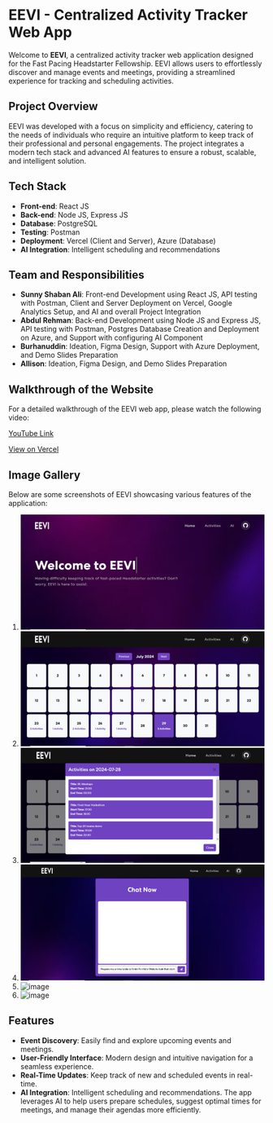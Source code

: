# EEVI - Centralized Activity Tracker Web App

Welcome to **EEVI**, a centralized activity tracker web application designed for the Fast Pacing Headstarter Fellowship. EEVI allows users to effortlessly discover and manage events and meetings, providing a streamlined experience for tracking and scheduling activities.

## Project Overview

EEVI was developed with a focus on simplicity and efficiency, catering to the needs of individuals who require an intuitive platform to keep track of their professional and personal engagements. The project integrates a modern tech stack and advanced AI features to ensure a robust, scalable, and intelligent solution.

## Tech Stack

- **Front-end**: React JS
- **Back-end**: Node JS, Express JS
- **Database**: PostgreSQL
- **Testing**: Postman
- **Deployment**: Vercel (Client and Server), Azure (Database)
- **AI Integration**: Intelligent scheduling and recommendations

## Team and Responsibilities

- **Sunny Shaban Ali**: Front-end Development using React JS, API testing with Postman, Client and Server Deployment on Vercel, Google Analytics Setup, and AI and overall Project Integration
- **Abdul Rehman**: Back-end Development using Node JS and Express JS, API testing with Postman, Postgres Database Creation and Deployment on Azure, and Support with configuring AI Component
- **Burhanuddin**: Ideation, Figma Design, Support with Azure Deployment, and Demo Slides Preparation
- **Allison**: Ideation, Figma Design, and Demo Slides Preparation

## Walkthrough of the Website

For a detailed walkthrough of the EEVI web app, please watch the following video:

[YouTube Link](https://youtu.be/RyYKJZefvKc)

[View on Vercel](https://headstarter-hackathon-0-f.vercel.app/)

## Image Gallery

Below are some screenshots of EEVI showcasing various features of the application:

1. ![Image 1](images/image_1.jpg)
2. ![Image 2](images/image_2.jpg)
3. ![Image 3](images/image_3.jpg)
4. ![Image 4](images/image_4.jpg)
5. ![image](https://github.com/user-attachments/assets/662e7e7f-91e0-45db-aa2f-539cb399e941)
6. ![image](https://github.com/user-attachments/assets/6fd09768-3ca9-4143-b4c6-bebda98f83ed)



## Features

- **Event Discovery**: Easily find and explore upcoming events and meetings.
- **User-Friendly Interface**: Modern design and intuitive navigation for a seamless experience.
- **Real-Time Updates**: Keep track of new and scheduled events in real-time.
- **AI Integration**: Intelligent scheduling and recommendations. The app leverages AI to help users prepare schedules, suggest optimal times for meetings, and manage their agendas more efficiently.
